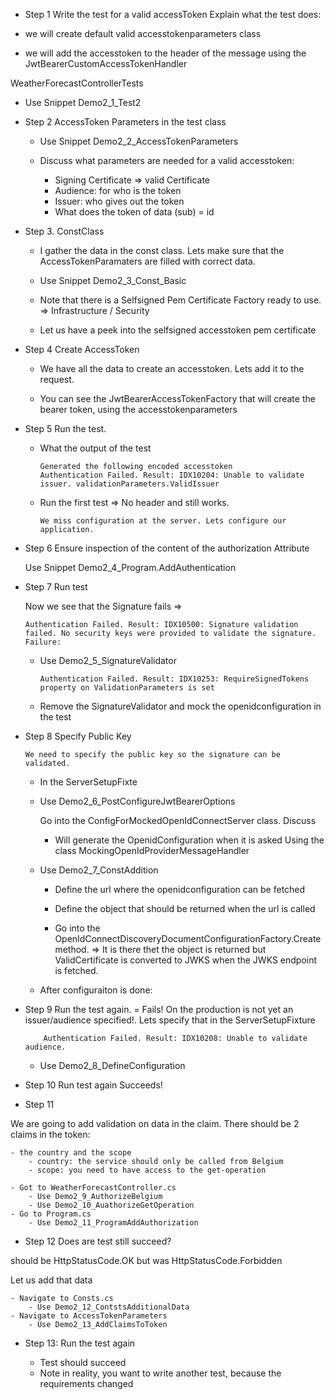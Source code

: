 - Step 1 Write the test for a valid accessToken
Explain what the test does:

- we will create default valid accesstokenparameters class
- we will add the accesstoken to the header of the message using the JwtBearerCustomAccessTokenHandler

WeatherForecastControllerTests

  - Use Snippet Demo2_1_Test2

- Step 2 AccessToken Parameters in the test class 

  - Use Snippet Demo2_2_AccessTokenParameters

  - Discuss what parameters are needed for a valid accesstoken:

    - Signing Certificate => valid Certificate
    - Audience: for who is the token
    - Issuer: who gives out the token
    - What does the token of data (sub) = id


- Step 3. ConstClass
 
  - I gather the data in the const class. Lets make sure that the AccessTokenParamaters are filled with correct data.

  - Use Snippet Demo2_3_Const_Basic
 
  - Note that there is a Selfsigned Pem Certificate Factory ready to use. => Infrastructure / Security

  - Let us have a peek into the selfsigned accesstoken pem certificate

- Step 4 Create AccessToken

  - We have all the data to create an accesstoken. Lets add it to the request.

  - You can see the JwtBearerAccessTokenFactory that will create the bearer token, using the accesstokenparameters


- Step 5 Run the test.

  - What the output of the test

        Generated the following encoded accesstoken
        Authentication Failed. Result: IDX10204: Unable to validate issuer. validationParameters.ValidIssuer 

  - Run the first test => No header and still works.

        We miss configuration at the server. Lets configure our application.


- Step 6 Ensure inspection of the content of the authorization Attribute
 
    Use Snippet Demo2_4_Program.AddAuthentication

- Step 7 Run test
  
    Now we see that the Signature fails =>         

      Authentication Failed. Result: IDX10500: Signature validation failed. No security keys were provided to validate the signature. Failure:

     - Use Demo2_5_SignatureValidator

           Authentication Failed. Result: IDX10253: RequireSignedTokens property on ValidationParameters is set 
      
     - Remove the SignatureValidator and mock the openidconfiguration in the test

- Step 8 Specify Public Key
 
      We need to specify the public key so the signature can be validated.

     - In the ServerSetupFixte 

     - Use Demo2_6_PostConfigureJwtBearerOptions

       Go into the ConfigForMockedOpenIdConnectServer class. Discuss
       
       - Will generate the OpenidConfiguration when it is asked
           Using the class MockingOpenIdProviderMessageHandler

     - Use Demo2_7_ConstAddition
        - Define the url where the openidconfiguration can be fetched
        - Define the object that should be returned when the url is called

        - Go into the OpenIdConnectDiscoveryDocumentConfigurationFactory.Create method. => It is there thet the object is returned but ValidCertificate is converted to JWKS when the JWKS endpoint is fetched.


    - After configuraiton is done: 
- Step 9 Run the test again.
= Fails! On the production is not yet an issuer/audience specified!. Lets specify that in the ServerSetupFixture

          Authentication Failed. Result: IDX10208: Unable to validate audience. 

    - Use Demo2_8_DefineConfiguration

- Step 10 Run test again
    Succeeds!


- Step 11 

We are going to add validation on data in the claim. There should be 2 claims in the token:

    - the country and the scope
        - country: the service should only be called from Belgium
        - scope: you need to have access to the get-operation

    - Got to WeatherForecastController.cs
        - Use Demo2_9_AuthorizeBelgium
        - Use Demo2_10_AuathorizeGetOperation
    - Go to Program.cs
        - Use Demo2_11_ProgramAddAuthorization

- Step 12 Does are test still succeed?

should be
HttpStatusCode.OK
    but was
HttpStatusCode.Forbidden

Let us add that data

    - Navigate to Consts.cs
        - Use Demo2_12_ContstsAdditionalData
    - Navigate to AccessTokenParameters
        - Use Demo2_13_AddClaimsToToken

- Step 13: Run the test again

  - Test should succeed
  - Note in reality, you want to write another test, because the requirements changed